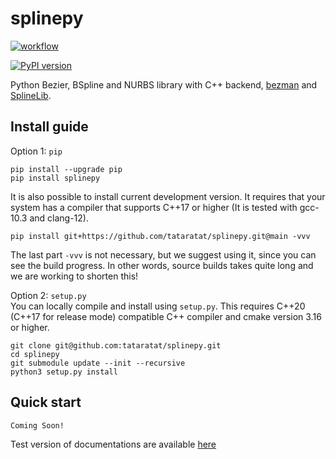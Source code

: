 # splinepy
[![workflow](https://github.com/tataratat/splinepy/actions/workflows/main.yml/badge.svg)](https://github.com/tataratat/splinepy/actions)

[![PyPI version](https://badge.fury.io/py/splinepy.svg)](https://badge.fury.io/py/splinepy)  

Python Bezier, BSpline and NURBS library with C++ backend, [bezman](https://github.com/tataratat/bezman) and [SplineLib](https://github.com/tataratat/SplineLib).


## Install guide
Option 1: `pip`
```
pip install --upgrade pip
pip install splinepy
```
It is also possible to install current development version. It requires that your system has a compiler that supports C++17 or higher (It is tested with gcc-10.3 and clang-12).
```
pip install git+https://github.com/tataratat/splinepy.git@main -vvv
```
The last part `-vvv` is not necessary, but we suggest using it, since you can see the build progress. In other words, source builds takes quite long and we are working to shorten this!


Option 2: `setup.py`  
You can locally compile and install using `setup.py`.
This requires C++20 (C++17 for release mode) compatible C++ compiler
and cmake version 3.16 or higher.
```
git clone git@github.com:tataratat/splinepy.git
cd splinepy
git submodule update --init --recursive
python3 setup.py install
```

## Quick start
```
Coming Soon!
```
Test version of documentations are available [here](https://tataratat.github.io/splinepy)
